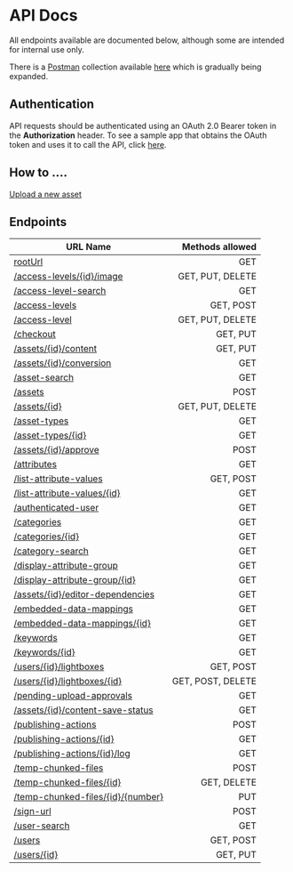 API Docs
========

All endpoints available are documented below, although some are intended for internal use only.

There is a [Postman](https://www.getpostman.com/) collection available [here](https://github.com/brightinteractive/api-docs/tree/master/postman) which is gradually being expanded.


Authentication
--------------

API requests should be authenticated using an OAuth 2.0 Bearer token in the **Authorization** header. To see a sample app that obtains the OAuth token and uses it to call the API, click [here](https://github.com/brightinteractive/sample-oauth-app).

How to ....
-----------

[Upload a new asset](doc/how-to-upload.md)

Endpoints
---------

| URL Name | Methods allowed |
| ------------- | -----:|
| [rootUrl](doc/root.md) | GET |
| [/access-levels/{id}/image](doc/access-level-image.md) | GET, PUT, DELETE |
| [/access-level-search](doc/access-level-search.md) | GET |
| [/access-levels](doc/access-levels.md) | GET, POST |
| [/access-level](doc/access-level.md) | GET, PUT, DELETE |
| [/checkout](doc/checkout.md) | GET, PUT |
| [/assets/{id}/content](doc/content.md) | GET, PUT |
| [/assets/{id}/conversion](doc/conversion.md) | GET |
| [/asset-search](doc/asset-search.md) | GET |
| [/assets](doc/assets.md) | POST |
| [/assets/{id}](doc/asset.md) | GET, PUT, DELETE |
| [/asset-types](doc/asset-types.md) | GET |
| [/asset-types/{id}](doc/asset-type.md) | GET |
| [/assets/{id}/approve](doc/approve.md) | POST |
| [/attributes](doc/attributes.md) | GET |
| [/list-attribute-values](doc/list-attribute-values.md) | GET, POST |
| [/list-attribute-values/{id}](doc/list-attribute-value.md) | GET |
| [/authenticated-user](doc/authenticated-user.md) | GET |
| [/categories](doc/categories.md) | GET |
| [/categories/{id}](doc/category.md) | GET |
| [/category-search](doc/category-search.md) | GET |
| [/display-attribute-group](doc/display-attribute-groups.md) | GET |
| [/display-attribute-group/{id}](doc/display-attribute-group.md) | GET |
| [/assets/{id}/editor-dependencies](doc/editor-dependencies.md) | GET |
| [/embedded-data-mappings](doc/embedded-data-mappings.md) | GET |
| [/embedded-data-mappings/{id}](doc/embedded-data-mapping.md) | GET |
| [/keywords](doc/keywords.md) | GET |
| [/keywords/{id}](doc/keyword.md) | GET |
| [/users/{id}/lightboxes](doc/lightboxes.md) | GET, POST |
| [/users/{id}/lightboxes/{id}](doc/lightbox.md) | GET, POST, DELETE |
| [/pending-upload-approvals](doc/pending-upload-approvals.md) | GET |
| [/assets/{id}/content-save-status](doc/content-save-status.md) | GET |
| [/publishing-actions](doc/publishing-actions.md) | POST |
| [/publishing-actions/{id}](doc/publishing-action.md) | GET |
| [/publishing-actions/{id}/log](doc/publishing-actions-log.md) | GET |
| [/temp-chunked-files](doc/temp-chunked-files.md) | POST |
| [/temp-chunked-files/{id}](doc/temp-chunked-file.md) | GET, DELETE |
| [/temp-chunked-files/{id}/{number}](doc/temp-chunk.md) | PUT |
| [/sign-url](doc/sign-url.md) | POST |
| [/user-search](doc/user-search.md) | GET |
| [/users](doc/users.md) | GET, POST |
| [/users/{id}](doc/user.md) | GET, PUT |
